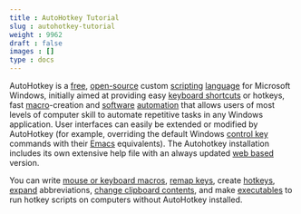 ```yaml
---
title : AutoHotkey Tutorial
slug : autohotkey-tutorial
weight : 9962
draft : false
images : []
type : docs
---
```


AutoHotkey is a [free][1], [open-source][2] custom [scripting][3] [language][4] for Microsoft Windows, initially aimed at providing easy [keyboard shortcuts][5] or hotkeys, fast [macro][6]-creation and [software][7] [automation][8] that allows users of most levels of computer skill to automate repetitive tasks in any Windows application. User interfaces can easily be extended or modified by AutoHotkey (for example, overriding the default Windows [control key][9] commands with their [Emacs][10] equivalents). The Autohotkey installation includes its own extensive help file with an always updated [web based][11] version.

You can write [mouse or keyboard macros][12], [remap keys][13], create [hotkeys][14], [expand][15] abbreviations, [change clipboard contents][16], and make [executables][17] to run hotkey scripts on computers without AutoHotkey installed.

  [1]: https://en.wikipedia.org/wiki/Free_software
  [2]: https://en.wikipedia.org/wiki/Open-source_software
  [3]: https://en.wikipedia.org/wiki/Script_(computer_programming)
  [4]: https://en.wikipedia.org/wiki/Programming_language
  [5]: https://en.wikipedia.org/wiki/Keyboard_shortcut
  [6]: https://en.wikipedia.org/wiki/Macro_(computer_science)#Keyboard_and_mouse_macros
  [7]: https://en.wikipedia.org/wiki/Software
  [8]: https://en.wikipedia.org/wiki/Automation
  [9]: https://en.wikipedia.org/wiki/Control_key
  [10]: https://en.wikipedia.org/wiki/Emacs
  [11]: https://autohotkey.com/docs/AutoHotkey.htm
  [12]: https://autohotkey.com/docs/misc/Macros.htm
  [13]: https://autohotkey.com/docs/misc/Remap.htm
  [14]: https://autohotkey.com/docs/Hotkeys.htm
  [15]: https://autohotkey.com/docs/Hotstrings.htm
  [16]: https://autohotkey.com/docs/misc/Clipboard.htm
  [17]: https://autohotkey.com/docs/Scripts.htm#ahk2exe

